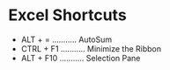# Excel Shortcuts

* ALT + =     ........... AutoSum
* CTRL + F1   ........... Minimize the Ribbon
* ALT + F10   ........... Selection Pane
